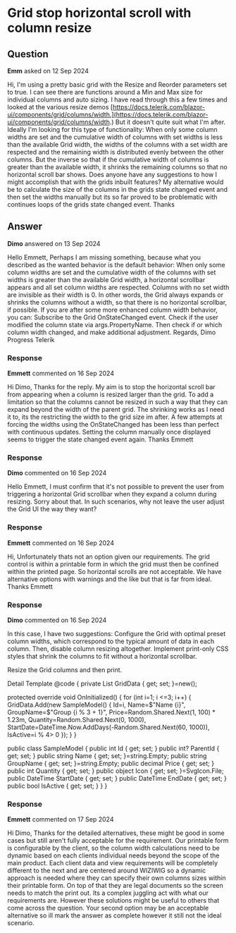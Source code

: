 # Grid stop horizontal scroll with column resize

## Question

**Emm** asked on 12 Sep 2024

Hi, I'm using a pretty basic grid with the Resize and Reorder parameters set to true. I can see there are functions around a Min and Max size for individual columns and auto sizing. I have read through this a few times and looked at the various resize demos [https://docs.telerik.com/blazor-ui/components/grid/columns/width.](https://docs.telerik.com/blazor-ui/components/grid/columns/width.) But it doesn't quite suit what I'm after. Ideally I'm looking for this type of functionality: When only some column widths are set and the cumulative width of columns with set widths is less than the available Grid width, the widths of the columns with a set width are respected and the remaining width is distributed evenly between the other columns. But the inverse so that if the cumulative width of columns is greater than the available width, it shrinks the remaining columns so that no horizontal scroll bar shows. Does anyone have any suggestions to how I might accomplish that with the grids inbuilt features? My alternative would be to calculate the size of the columns in the grids state changed event and then set the widths manually but its so far proved to be problematic with continues loops of the grids state changed event. Thanks

## Answer

**Dimo** answered on 13 Sep 2024

Hello Emmett, Perhaps I am missing something, because what you described as the wanted behavior is the default behavior: When only some column widths are set and the cumulative width of the columns with set widths is greater than the available Grid width, a horizontal scrollbar appears and all set column widths are respected. Columns with no set width are invisible as their width is 0. In other words, the Grid always expands or shrinks the columns without a width, so that there is no horizontal scrollbar, if possible. If you are after some more enhanced column width behavior, you can: Subscribe to the Grid OnStateChanged event. Check if the user modified the column state via args.PropertyName. Then check if or which column width changed, and make additional adjustment. Regards, Dimo Progress Telerik

### Response

**Emmett** commented on 16 Sep 2024

Hi Dimo, Thanks for the reply. My aim is to stop the horizontal scroll bar from appearing when a column is resized larger than the grid. To add a limitation so that the columns cannot be resized in such a way that they can expand beyond the width of the parent grid. The shrinking works as I need it to, its the restricting the width to the grid size im after. A few attempts at forcing the widths using the OnStateChanged has been less than perfect with continuous updates. Setting the column manually once displayed seems to trigger the state changed event again. Thanks Emmett

### Response

**Dimo** commented on 16 Sep 2024

Hello Emmett, I must confirm that it's not possible to prevent the user from triggering a horizontal Grid scrollbar when they expand a column during resizing. Sorry about that. In such scenarios, why not leave the user adjust the Grid UI the way they want?

### Response

**Emmett** commented on 16 Sep 2024

Hi, Unfortunately thats not an option given our requirements. The grid control is within a printable form in which the grid must then be confined within the printed page. So horizontal scrolls are not acceptable. We have alternative options with warnings and the like but that is far from ideal. Thanks Emmett

### Response

**Dimo** commented on 16 Sep 2024

In this case, I have two suggestions: Configure the Grid with optimal preset column widths, which correspond to the typical amount of data in each column. Then, disable column resizing altogether. Implement print-only CSS styles that shrink the columns to fit without a horizontal scrollbar. <p> Resize the Grid columns and then print. </p> <TelerikGrid Data="@GridData" Class="printable-grid" Groupable="true" Resizable="true"> <GridColumns> <GridCheckboxColumn Width="3.2em" /> <GridColumn Field="@nameof(SampleModel.Name)" /> <GridColumn Field="@nameof(SampleModel.GroupName)" /> <GridColumn Field="@nameof(SampleModel.Price)" /> <GridColumn Field="@nameof(SampleModel.Quantity)" /> <GridColumn Field="@nameof(SampleModel.StartDate)" /> <GridColumn Field="@nameof(SampleModel.IsActive)" /> </GridColumns> <DetailTemplate> Detail Template </DetailTemplate> </TelerikGrid> <style> @@media print {.printable-grid table { width: 100%!important;
}.printable-grid col:not (.k-hierarchy-col ):not (.k-group-col ):not (.k-drag-col ):not ( [style*="3.2em" ] ) { width: auto!important;
}
} </style> @code {
private List <SampleModel> GridData { get; set; }=new();

protected override void OnInitialized()
{
for (int i=1; i <=3; i++)
{
GridData.Add(new SampleModel()
{
Id=i,
Name=$"Name {i}",
GroupName=$"Group {i % 3 + 1}",
Price=Random.Shared.Next(1, 100) * 1.23m,
Quantity=Random.Shared.Next(0, 1000),
StartDate=DateTime.Now.AddDays(-Random.Shared.Next(60, 1000)),
IsActive=i % 4> 0
});
}
}

public class SampleModel
{
public int Id { get; set; }
public int? ParentId { get; set; }
public string Name { get; set; }=string.Empty;
public string GroupName { get; set; }=string.Empty;
public decimal Price { get; set; }
public int Quantity { get; set; }
public object Icon { get; set; }=SvgIcon.File;
public DateTime StartDate { get; set; }
public DateTime EndDate { get; set; }
public bool IsActive { get; set; }
}
}

### Response

**Emmett** commented on 17 Sep 2024

Hi Dimo, Thanks for the detailed alternatives, these might be good in some cases but still aren't fully acceptable for the requirement. Our printable form is configurable by the client, so the column width calculations need to be dynamic based on each clients individual needs beyond the scope of the main product. Each client data and view requirements will be completely different to the next and are centered around WIZIWIG so a dynamic approach is needed where they can specify their own columns sizes within their printable form. On top of that they are legal documents so the screen needs to match the print out. Its a complex juggling act with what our requirements are. However these solutions might be useful to others that come across the question. Your second option may be an acceptable alternative so ill mark the answer as complete however it still not the ideal scenario.
